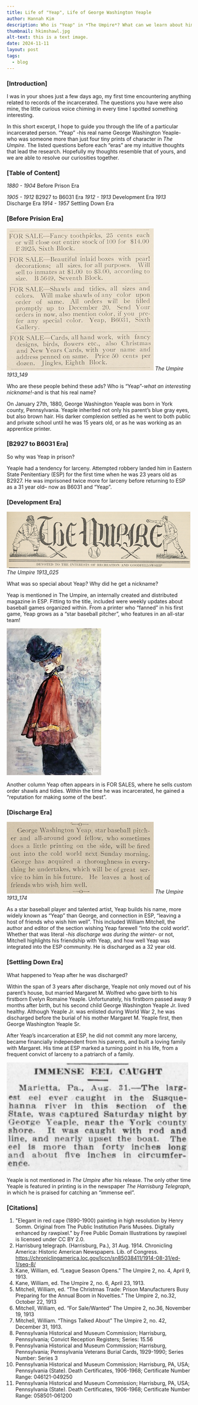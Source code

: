 ```yaml
---
title: Life of "Yeap", Life of George Washington Yeaple 
author: Hannah Kim
description: Who is "Yeap" in *The Umpire*? What can we learn about him through the prints and more importantly, about his life outside of the Eastern State Penitentiary?
thumbnail: hkimshawl.jpg
alt-text: this is a text image.
date: 2024-11-11
layout: post
tags:
  - blog
---
```


### [Introduction]

I was in your shoes just a few days ago, my first time encountering anything related to records of the incarcerated. The questions you have were also mine, the little curious voice chiming in every time I spotted something interesting. 

In this short excerpt, I hope to guide you through the life of a particular incarcerated person. “Yeap” -his real name George Washington Yeaple- who was someone more than just four tiny prints of character in *The Umpire*. The listed questions before each “eras” are my intuitive thoughts that lead the research. Hopefully my thoughts resemble that of yours, and we are able to resolve our curiosities together. 

### [Table of Content]
*1880 - 1904* Before Prison Era

*1905 - 1912* B2927 to B6031 Era
*1912 - 1913* Development Era
*1913* Discharge Era
*1914 - 1957* Settling Down Era

### [Before Prision Era]
![ad image](/assets/img/hkimSales.png) 
*The Umpire 1913_149*

Who are these people behind these ads? 
Who is “Yeap”-*what an interesting nickname!*-and is that his real name?

On January 27th, 1880, George Washington Yeaple was born in York county, Pennsylvania.
Yeaple inherited not only his parent’s blue gray eyes, but also brown hair. His darker complexion settled as he went to both public and private school until he was 15 years old, or as he was working as an apprentice printer. 

### [B2927 to B6031 Era]

So why was Yeap in prison? 

Yeaple had a tendency for larceny. 
Attempted robbery landed him in Eastern State Penitentiary (ESP) for the first time when he was 23 years old as B2927. He was imprisoned twice more for larceny before returning to ESP as a 31 year old– now as B6031 and “Yeap”.

### [Development Era]
![the umpire](/assets/img/hkimtheumpire-1.png)
*The Umpire 1913_025*

What was so special about Yeap? 
Why did he get a nickname?

Yeap is mentioned in The Umpire, an internally created and distributed magazine in ESP. Fitting to the title, included were weekly updates about baseball games organized within. 
From a printer who “fanned” in his first game, Yeap grows as a “star baseball pitcher”, who features in an all-star team!

![shawl](/assets/img/hkimshawl.jpg)

Another column Yeap often appears in is FOR SALES, where he sells custom order shawls and tidies. Within the time he was incarcerated, he gained a “reputation for making some of the best”.

### [Discharge Era]
![discharge](/assets/img/hkimdischarge-1.png)
*The Umpire 1913_174*

As a star baseball player and talented artist, Yeap builds his name, more widely known as “Yeap” than George, and connection in ESP, “leaving a host of friends who wish him well”. This included William Mitchell, the author and editor of the section wishing Yeap farewell “into the cold world”. 
Whether that was literal -*his discharge was during the winter*- or not, Mitchell highlights his friendship with Yeap, and how well Yeap was integrated into the ESP community. 
He is discharged as a 32 year old. 

### [Settling Down Era]

What happened to Yeap after he was discharged?

Within the span of 3 years after discharge, Yeaple not only moved out of his parent’s house, but married Margaret M. Wolfred who gave birth to his firstborn Evelyn Romaine Yeaple. Unfortunately, his firstborn passed away 9 months after birth, but his second child George Washington Yeaple Jr. lived healthy. Although Yeaple Jr. was enlisted during World War 2, he was discharged before the burial of his mother Margaret M. Yeaple first, then George Washington Yeaple Sr.

After Yeap’s incarceration at ESP, he did not commit any more larceny, became financially independent from his parents, and built a loving family with Margaret. His time at ESP marked a turning point in his life, from a frequent convict of larceny to a patriarch of a family. 

![eel](/assets/img/hkimeel.png)

Yeaple is not mentioned in *The Umpire* after his release. The only other time Yeaple is featured in printing is in the newspaper *The Harrisburg Telegraph*, in which he is praised for catching an “immense eel”. 

### [Citations]
1. "Elegant in red cape (1890-1900) painting in high resolution by Henry Somm. Original from The Public Institution Paris Musées. Digitally enhanced by rawpixel." by Free Public Domain Illustrations by rawpixel is licensed under CC BY 2.0.
2. Harrisburg telegraph. (Harrisburg, Pa.), 31 Aug. 1914. Chronicling America: Historic American Newspapers. Lib. of Congress. <https://chroniclingamerica.loc.gov/lccn/sn85038411/1914-08-31/ed-1/seq-8/>
3. Kane, William, ed. “League Season Opens.” The Umpire 2, no. 4, April 9, 1913. 
4. Kane, William, ed. The Umpire 2, no. 6, April 23, 1913. 
5. Mitchell, William, ed. “The Christmas Trade: Prison Manufacturers Busy Preparing for the Annual Boom in Novelties.” The Umpire 2, no.32, October 22, 1913
6. Mitchell, William, ed. “For Sale/Wanted” The Umpire 2, no.36, November 19, 1913
7. Mitchell, William. “Things Talked About” The Umpire 2, no. 42, December 31, 1913. 
8. Pennsylvania Historical and Museum Commission; Harrisburg, Pennsylvania; Convict Reception Registers; Series: 15.56
9. Pennsylvania Historical and Museum Commission; Harrisburg, Pennsylvania; Pennsylvania Veterans Burial Cards, 1929-1990; Series Number: Series 3
10. Pennsylvania Historical and Museum Commission; Harrisburg, PA, USA; Pennsylvania (State). Death Certificates, 1906-1968; Certificate Number Range: 046121-049250
11. Pennsylvania Historical and Museum Commission; Harrisburg, PA, USA; Pennsylvania (State). Death Certificates, 1906-1968; Certificate Number Range: 058501-061200
